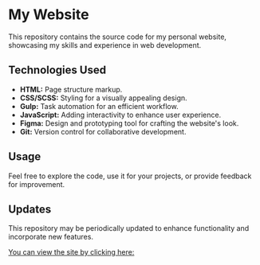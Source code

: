 # My Website

This repository contains the source code for my personal website, showcasing my skills and experience in web development.

## Technologies Used

- **HTML:** Page structure markup.
- **CSS/SCSS:** Styling for a visually appealing design.
- **Gulp:** Task automation for an efficient workflow.
- **JavaScript:** Adding interactivity to enhance user experience.
- **Figma:** Design and prototyping tool for crafting the website's look.
- **Git:** Version control for collaborative development.

## Usage

Feel free to explore the code, use it for your projects, or provide feedback for improvement.

## Updates

This repository may be periodically updated to enhance functionality and incorporate new features.

<a href="https://dimaa21.github.io/about-me/">You can view the site by clicking here: </a>
